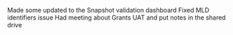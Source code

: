 Made some updated to the Snapshot validation dashboard
Fixed MLD identifiers issue
Had meeting about Grants UAT and put notes in the shared drive
